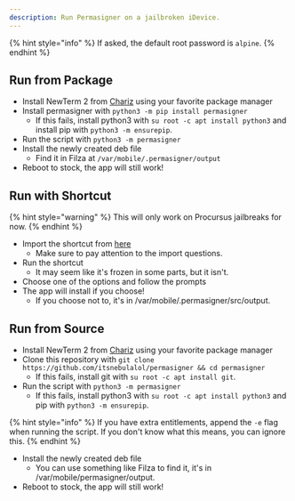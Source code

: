 ```yaml
---
description: Run Permasigner on a jailbroken iDevice.
---
```


{% hint style="info" %}
If asked, the default root password is `alpine`.
{% endhint %}

## Run from Package

* Install NewTerm 2 from [Chariz](https://repo.chariz.com) using your favorite package manager
* Install permasigner with `python3 -m pip install permasigner`
   * If this fails, install python3 with `su root -c apt install python3` and install pip with `python3 -m ensurepip`.
* Run the script with `python3 -m permasigner`
* Install the newly created deb file
   * Find it in Filza at `/var/mobile/.permasigner/output`
* Reboot to stock, the app will still work!

## Run with Shortcut

{% hint style="warning" %}
This will only work on Procursus jailbreaks for now.
{% endhint %}

* Import the shortcut from [here](https://routinehub.co/shortcut/12520/)
   * Make sure to pay attention to the import questions.
* Run the shortcut
   * It may seem like it's frozen in some parts, but it isn't.
* Choose one of the options and follow the prompts
* The app will install if you choose!
   * If you choose not to, it's in /var/mobile/.permasigner/src/output.

## Run from Source

* Install NewTerm 2 from [Chariz](https://repo.chariz.com) using your favorite package manager
* Clone this repository with `git clone https://github.com/itsnebulalol/permasigner && cd permasigner`
   * If this fails, install git with `su root -c apt install git`.
* Run the script with `python3 -m permasigner`
   * If this fails, install python3 with `su root -c apt install python3` and pip with `python3 -m ensurepip`.

{% hint style="info" %}
If you have extra entitlements, append the `-e` flag when running the script. If you don't know what this means, you can ignore this.
{% endhint %}

* Install the newly created deb file
   * You can use something like Filza to find it, it's in /var/mobile/permasigner/output.
* Reboot to stock, the app will still work!
